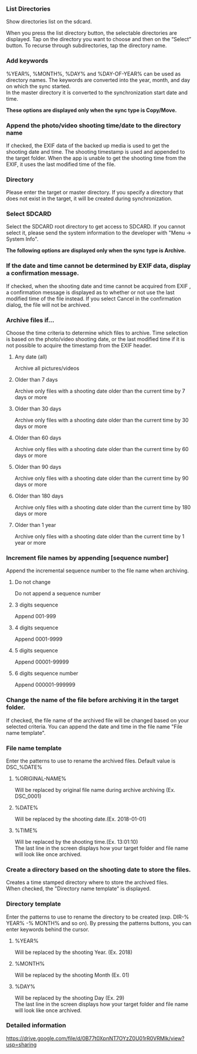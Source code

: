 ### List Directories

Show directories list on the sdcard. 

When you press the list directory button, the selectable directories are displayed. Tap on the directory you want to choose and then on the “Select” button. To recurse through subdirectories, tap the directory name. 

### Add keywords

%YEAR%, %MONTH%, %DAY% and %DAY-OF-YEAR% can be used as directory names. The keywords are converted into the year, month, and day on which the sync started.  
In the master directory it is converted to the synchronization start date and time. 

**These options are displayed only when the sync type is Copy/Move.**

### Append the photo/video shooting time/date to the directory name

If checked, the EXIF data of the backed up media is used to get the shooting date and time. The shooting timestamp is used and appended to the target folder. When the app is unable to get the shooting time from the EXIF, it uses the last modified time of the file.

### Directory

Please enter the target or master directory. If you specify a directory that does not exist in the target, it will be created during synchronization. 

### Select SDCARD

Select the SDCARD root directory to get access to SDCARD. If you cannot select it, please send the system information to the developer with "Menu -> System Info".

 

**The following options are displayed only when the sync type is Archive.**

### If the date and time cannot be determined by EXIF data, display a confirmation message.

If checked, when the shooting date and time cannot be acquired from EXIF , a confirmation message is displayed as to whether or not use the last modified time of the file instead. If you select Cancel in the confirmation dialog, the file will not be archived.

 

### Archive files if…

Choose the time criteria to determine which files to archive. Time selection is based on the photo/video shooting date, or the last modified time if it is not possible to acquire the timestamp from the EXIF header.

1. Any date (all)

   Archive all pictures/videos

2. Older than 7 days

   Archive only files with a shooting date older than the current time by 7 days or more

3. Older than 30 days

   Archive only files with a shooting date older than the current time by 30 days or more

4. Older than 60 days

   Archive only files with a shooting date older than the current time by 60 days or more

5. Older than 90 days

   Archive only files with a shooting date older than the current time by 90 days or more

6. Older than 180 days

   Archive only files with a shooting date older than the current time by 180 days or more

7. Older than 1 year

   Archive only files with a shooting date older than the current time by 1 year or more

### Increment file names by appending [sequence number]

Append the incremental sequence number to the file name when archiving.

1. Do not change

   Do not append a sequence number

2. 3 digits sequence

   Append 001-999

3. 4 digits sequence

   Append 0001-9999

4. 5 digits sequence

   Append 00001-99999

5. 6 digits sequence number

   Append 000001-999999

### Change the name of the file before archiving it in the target folder. 

If checked, the file name of the archived file will be changed based on your selected criteria. You can append the date and time in the file name "File name template".

### File name template

Enter the patterns to use to rename the archived files. Default value is DSC_%DATE%

1. %ORIGINAL-NAME%

   Will be replaced by original file name during archive archiving (Ex. DSC_0001)

2. %DATE%

   Will be replaced by the shooting date.(Ex. 2018-01-01)

3. %TIME%

   Will be replaced by the shooting time.(Ex. 13:01:10)  
   The last line in the screen displays how your target folder and file name will look like once archived. 

### Create a directory based on the shooting date to store the files.

Creates a time stamped directory where to store the archived files.  
When checked, the "Directory name template" is displayed. 

### Directory template

Enter the patterns to use to rename the directory to be created (exp. DIR-% YEAR% -% MONTH% and so on). By pressing the patterns buttons, you can enter keywords behind the cursor.

1. %YEAR%

   Will be replaced by the shooting Year. (Ex. 2018)

2. %MONTH%

   Will be replaced by the shooting Month (Ex. 01)

3. %DAY%

   Will be replaced by the shooting Day (Ex. 29)  
   The last line in the screen displays how your target folder and file name will look like once archived.

### Detailed information

https://drive.google.com/file/d/0B77t0XpnNT7OYzZ0U01rR0VRMlk/view?usp=sharing

 
